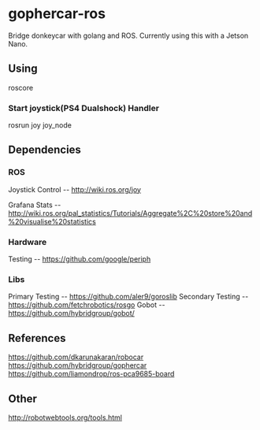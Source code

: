 # gophercar-ros
Bridge donkeycar with golang and ROS. Currently using this with a Jetson Nano.

## Using

roscore

### Start joystick(PS4 Dualshock) Handler
rosrun joy joy_node


## Dependencies
### ROS
Joystick Control -- http://wiki.ros.org/joy

Grafana Stats -- http://wiki.ros.org/pal_statistics/Tutorials/Aggregate%2C%20store%20and%20visualise%20statistics
### Hardware
Testing -- https://github.com/google/periph

### Libs
Primary Testing -- https://github.com/aler9/goroslib
Secondary Testing -- https://github.com/fetchrobotics/rosgo
Gobot -- https://github.com/hybridgroup/gobot/

## References
https://github.com/dkarunakaran/robocar
https://github.com/hybridgroup/gophercar
https://github.com/liamondrop/ros-pca9685-board

## Other
http://robotwebtools.org/tools.html
